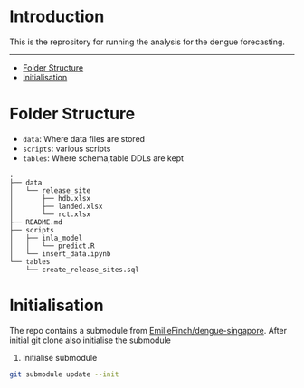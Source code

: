 # Introduction

This is the reprository for running the analysis for the dengue forecasting.

---


<!-- mtoc-start -->

* [Folder Structure](#folder-structure)
* [Initialisation](#initialisation)

<!-- mtoc-end -->

# Folder Structure

* `data`: Where data files are stored
* `scripts`: various scripts
* `tables`: Where schema,table DDLs are kept

```
.
├── data
│   └── release_site
│       ├── hdb.xlsx
│       ├── landed.xlsx
│       └── rct.xlsx
├── README.md
├── scripts
│   ├── inla_model
│   │   └── predict.R
│   └── insert_data.ipynb
└── tables
    └── create_release_sites.sql
```

# Initialisation

The repo contains a submodule from [EmilieFinch/dengue-singapore](https://github.com/EmilieFinch/dengue-singapore). 
After initial git clone also initialise the submodule

1. Initialise submodule

  ```bash
  git submodule update --init
  ```
